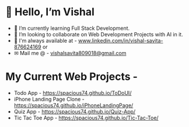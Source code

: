 # 👋 Hello, I’m Vishal
- 🌱 I’m currently learning Full Stack Development.
- 💞️ I’m looking to collaborate on Web Development Projects with AI in it.
- 💬 I'm always available at - www.linkedin.com/in/vishal-savita-876624169  or 
- ✉ Mail me @ - vishalsavita809018@gmail.com

# My Current Web Projects -
- Todo App - https://spacious74.github.io/ToDoUI/
- iPhone Landing Page Clone - https://spacious74.github.io/iPhoneLandingPage/
- Quiz App - https://spacious74.github.io/Quiz-App/
- Tic Tac Toe App - https://spacious74.github.io/Tic-Tac-Toe/
<!---
Spacious74/Spacious74 is a ✨ special ✨ repository because its `README.md` (this file) appears on your GitHub profile.
You can click the Preview link to take a look at your changes.
--->
